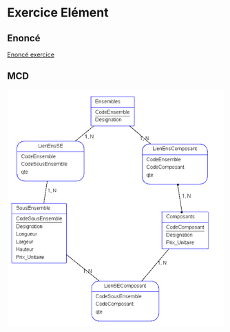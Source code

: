 # Exercice Elément

## Enoncé

[Enoncé exercice](./Exercice_2.docx)

## MCD

![MCD](../img/modelisation/Exercice/image-1.png)
